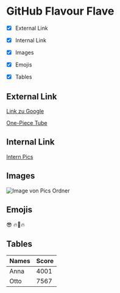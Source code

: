 # GitHub Flavour Flave

- [x] External Link
- [x] Internal Link
- [x] Images
- [x] Emojis
- [x] Tables


## <a name="external-link">External Link</a>
[Link zu Google](https://www.google.com) 

[One-Piece Tube](https://onepiece-tube.com/anime/episoden-streams)
## Internal Link

[Intern Pics](https://github.com/BenniDci/authoring/tree/main/Pictures/Screenshots)
## Images

![Image von Pics Ordner](https://github.com/BenniDci/authoring/blob/main/Pictures/Screenshots/Screenshot%20from%202023-09-29%2015-27-22.png?raw=true)

## Emojis
:sunglasses: :fire::blue_heart::fire:

## Tables

| Names | Score |
|-------|-------|
| Anna  | 4001  |
| Otto  | 7567  |
